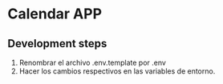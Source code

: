 # Calendar APP

## Development steps

1. Renombrar el archivo .env.template por .env
2. Hacer los cambios respectivos en las variables de entorno.